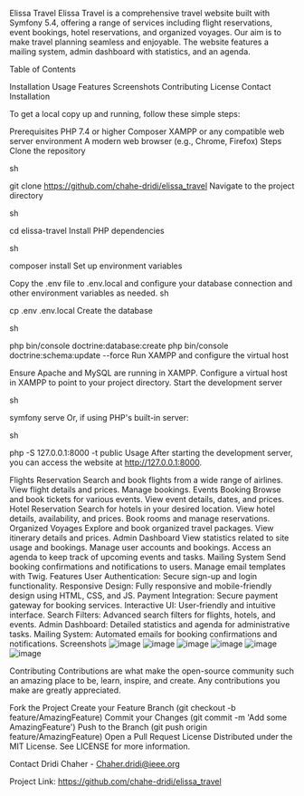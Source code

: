 Elissa Travel
Elissa Travel is a comprehensive travel website built with Symfony 5.4, offering a range of services including flight reservations, event bookings, hotel reservations, and organized voyages. Our aim is to make travel planning seamless and enjoyable. The website features a mailing system, admin dashboard with statistics, and an agenda.


Table of Contents

Installation
Usage
Features
Screenshots
Contributing
License
Contact
Installation

To get a local copy up and running, follow these simple steps:

Prerequisites
PHP 7.4 or higher
Composer
XAMPP or any compatible web server environment
A modern web browser (e.g., Chrome, Firefox)
Steps
Clone the repository

sh
 
git clone  https://github.com/chahe-dridi/elissa_travel
Navigate to the project directory

sh
 
cd elissa-travel
Install PHP dependencies

sh
 
composer install
Set up environment variables

Copy the .env file to .env.local and configure your database connection and other environment variables as needed.
sh
 
cp .env .env.local
Create the database

sh
 
php bin/console doctrine:database:create
php bin/console doctrine:schema:update --force
Run XAMPP and configure the virtual host

Ensure Apache and MySQL are running in XAMPP.
Configure a virtual host in XAMPP to point to your project directory.
Start the development server

sh
 
symfony serve
Or, if using PHP's built-in server:

sh
 
php -S 127.0.0.1:8000 -t public
Usage
After starting the development server, you can access the website at http://127.0.0.1:8000.

Flights Reservation
Search and book flights from a wide range of airlines.
View flight details and prices.
Manage bookings.
Events Booking
Browse and book tickets for various events.
View event details, dates, and prices.
Hotel Reservation
Search for hotels in your desired location.
View hotel details, availability, and prices.
Book rooms and manage reservations.
Organized Voyages
Explore and book organized travel packages.
View itinerary details and prices.
Admin Dashboard
View statistics related to site usage and bookings.
Manage user accounts and bookings.
Access an agenda to keep track of upcoming events and tasks.
Mailing System
Send booking confirmations and notifications to users.
Manage email templates with Twig.
Features
User Authentication: Secure sign-up and login functionality.
Responsive Design: Fully responsive and mobile-friendly design using HTML, CSS, and JS.
Payment Integration: Secure payment gateway for booking services.
Interactive UI: User-friendly and intuitive interface.
Search Filters: Advanced search filters for flights, hotels, and events.
Admin Dashboard: Detailed statistics and agenda for administrative tasks.
Mailing System: Automated emails for booking confirmations and notifications.
Screenshots
![image](https://github.com/chahe-dridi/elissa_travel/assets/91032735/0affb899-03b9-4537-9e69-4edc793e60d3)
![image](https://github.com/chahe-dridi/elissa_travel/assets/91032735/615cd584-6abb-474d-b3c4-836be315a3da)
![image](https://github.com/chahe-dridi/elissa_travel/assets/91032735/9c233ab6-81bb-4a6e-8c48-d37b233aca59)
![image](https://github.com/chahe-dridi/elissa_travel/assets/91032735/b4e79d90-561b-433e-b656-1c8b9ae71c6f)
![image](https://github.com/chahe-dridi/elissa_travel/assets/91032735/de4138f8-846e-4841-80c1-36c7550c63d3)
![image](https://github.com/chahe-dridi/elissa_travel/assets/91032735/cd68d423-1fa8-40e8-85d3-1bff99ddb1e4)

 

Contributing
Contributions are what make the open-source community such an amazing place to be, learn, inspire, and create. Any contributions you make are greatly appreciated.

Fork the Project
Create your Feature Branch (git checkout -b feature/AmazingFeature)
Commit your Changes (git commit -m 'Add some AmazingFeature')
Push to the Branch (git push origin feature/AmazingFeature)
Open a Pull Request
License
Distributed under the MIT License. See LICENSE for more information.

Contact
Dridi Chaher - Chaher.dridi@ieee.org

Project Link:  https://github.com/chahe-dridi/elissa_travel

